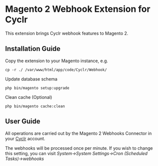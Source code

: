 # Magento 2 Webhook Extension for Cyclr

This extension brings Cyclr webhook features to Magento 2.

## Installation Guide

Copy the extension to your Magento instance, e.g.
```
cp -r ./ /var/www/html/app/code/Cyclr/Webhook/
```

Update database schema
```
php bin/magento setup:upgrade
```

Clean cache (Optional)
```
php bin/magento cache:clean
```

## User Guide

All operations are carried out by the Magento 2 Webhooks Connector in your [Cyclr](https://cyclr.com/) account.

The webhooks will be processed once per minute. If you wish to change this setting, you can visit 
_System->System Settings->Cron (Scheduled Tasks)->webhooks_
